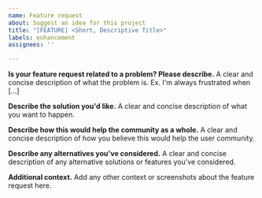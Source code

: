 ```yaml
---
name: Feature request
about: Suggest an idea for this project
title: "[FEATURE] <Short, Descriptive Title>"
labels: enhancement
assignees: ''

---
```


**Is your feature request related to a problem? Please describe.**
A clear and concise description of what the problem is. Ex. I'm always frustrated when [...]

**Describe the solution you'd like.**
A clear and concise description of what you want to happen.

**Describe how this would help the community as a whole.**
A clear and concise description of how you believe this would help the user community.

**Describe any alternatives you've considered.**
A clear and concise description of any alternative solutions or features you've considered.

**Additional context.**
Add any other context or screenshots about the feature request here.
